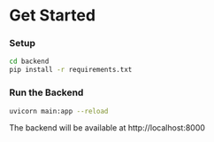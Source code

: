 # Get Started

### Setup
```sh
cd backend
pip install -r requirements.txt
```

### Run the Backend
```sh
uvicorn main:app --reload
```
The backend will be available at http://localhost:8000